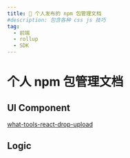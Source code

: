 ```yaml
---
title: 📸 个人发布的 npm 包管理文档
#description: 包含各种 css js 技巧
tag:
  - 前端
  - rollup
  - SDK
---
```


# 个人 npm 包管理文档

## UI Component
[what-tools-react-drop-upload](https://www.npmjs.com/package/what-tools-react-drop-upload)
## Logic
